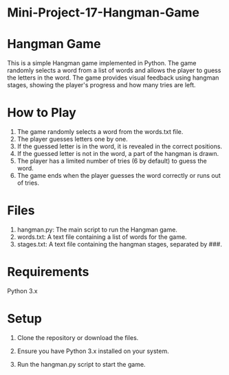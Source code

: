 # Mini-Project-17-Hangman-Game
# Hangman Game
This is a simple Hangman game implemented in Python. 
The game randomly selects a word from a list of words and allows the player to guess the letters in the word. 
The game provides visual feedback using hangman stages, showing the player's progress and how many tries are left.

# How to Play
1. The game randomly selects a word from the words.txt file.
2. The player guesses letters one by one.
3. If the guessed letter is in the word, it is revealed in the correct positions.
4. If the guessed letter is not in the word, a part of the hangman is drawn.
5. The player has a limited number of tries (6 by default) to guess the word.
6. The game ends when the player guesses the word correctly or runs out of tries.

# Files
1. hangman.py: The main script to run the Hangman game.
2. words.txt: A text file containing a list of words for the game.
3. stages.txt: A text file containing the hangman stages, separated by ###.

# Requirements
Python 3.x

# Setup
1. Clone the repository or download the files.

2. Ensure you have Python 3.x installed on your system.

3. Run the hangman.py script to start the game.
